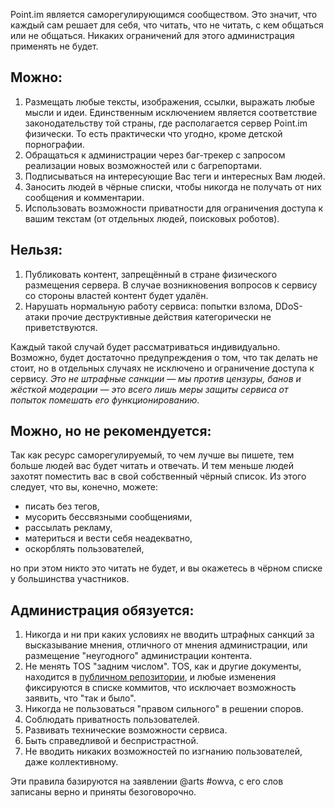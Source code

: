 Point.im является саморегулирующимся сообществом. Это значит, что каждый сам решает для себя, что читать, что не читать, с кем общаться или не общаться. Никаких ограничений для этого администрация применять не будет.

## Можно:

1. Размещать любые тексты, изображения, ссылки, выражать любые мысли и идеи. Единственным исключением является соответствие законодательству той страны, где располагается сервер Point.im физически. То есть практически что угодно, кроме детской порнографии.
2. Обращаться к администрации через баг-трекер с запросом реализации новых возможностей или с багрепортами.
3. Подписываться на интересующие Вас теги и интересных Вам людей.
4. Заносить людей в чёрные списки, чтобы никогда не получать от них сообщения и комментарии.
5. Использовать возможности приватности для ограничения доступа к вашим текстам (от отдельных людей, поисковых роботов).

## Нельзя:

1. Публиковать контент, запрещённый в стране физического размещения сервера. В случае возникновения вопросов к сервису со стороны властей контент будет удалён.
2. Нарушать нормальную работу сервиса: попытки взлома, DDoS-атаки прочие деструктивные действия категорически не приветствуются.

Каждый такой случай будет рассматриваться индивидуально. Возможно, будет достаточно предупреждения о том, что так делать не стоит, но в отдельных случаях не исключено и ограничение доступа к сервису.
*Это не штрафные санкции — мы против цензуры, банов и жёсткой модерации — это всего лишь меры защиты сервиса от попыток помешать его функционированию*.

## Можно, но не рекомендуется:

Так как ресурс саморегулируемый, то чем лучше вы пишете, тем больше людей вас будет читать и отвечать. И тем меньше людей захотят поместить вас в свой собственный чёрный список. Из этого следует, что вы, конечно, можете:

- писать без тегов,
- мусорить бессвязными сообщениями,
- рассылать рекламу,
- материться и вести себя неадекватно,
- оскорблять пользователей,

но при этом никто это читать не будет, и вы окажетесь в чёрном списке у большинства участников.

## Администрация обязуется:

1. Никогда и ни при каких условиях не вводить штрафных санкций за высказывание мнения, отличного от мнения администрации, или размещение "неугодного" администрации контента.
2. Не менять TOS "задним числом". TOS, как и другие документы, находится в [публичном репозитории](https://bitbucket.org/arts/point-doc), и любые изменения фиксируются в списке коммитов, что исключает возможность заявить, что "так и было".
3. Никогда не пользоваться "правом сильного" в решении споров.
4. Соблюдать приватность пользователей.
5. Развивать технические возможности сервиса.
6. Быть справедливой и беспристрастной.
7. Не вводить никаких возможностей по изгнанию пользователей, даже коллективному.

Эти правила базируются на заявлении @arts #owva, с его слов записаны верно и приняты безоговорочно.
